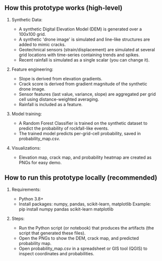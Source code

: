 How this prototype works (high-level)
------------------------------------
1. Synthetic Data:
   - A synthetic Digital Elevation Model (DEM) is generated over a 100x100 grid.
   - A synthetic 'drone image' is simulated and line-like structures are added to mimic cracks.
   - Geotechnical sensors (strain/displacement) are simulated at several grid locations with time-series containing trends and spikes.
   - Recent rainfall is simulated as a single scalar (you can change it).

2. Feature engineering:
   - Slope is derived from elevation gradients.
   - Crack score is derived from gradient magnitude of the synthetic drone image.
   - Sensor features (last value, variance, slope) are aggregated per grid cell using distance-weighted averaging.
   - Rainfall is included as a feature.

3. Model training:
   - A Random Forest Classifier is trained on the synthetic dataset to predict the probability of rockfall-like events.
   - The trained model predicts per-grid-cell probability, saved in probability_map.csv.

4. Visualizations:
   - Elevation map, crack map, and probability heatmap are created as PNGs for easy demo.

How to run this prototype locally (recommended)
-----------------------------------------------
1. Requirements:
   - Python 3.8+
   - Install packages: numpy, pandas, scikit-learn, matplotlib
     Example: pip install numpy pandas scikit-learn matplotlib

2. Steps:
   - Run the Python script (or notebook) that produces the artifacts (the script that generated these files).
   - Open the PNGs to show the DEM, crack map, and predicted probability map.
   - Open probability_map.csv in a spreadsheet or GIS tool (QGIS) to inspect coordinates and probabilities.